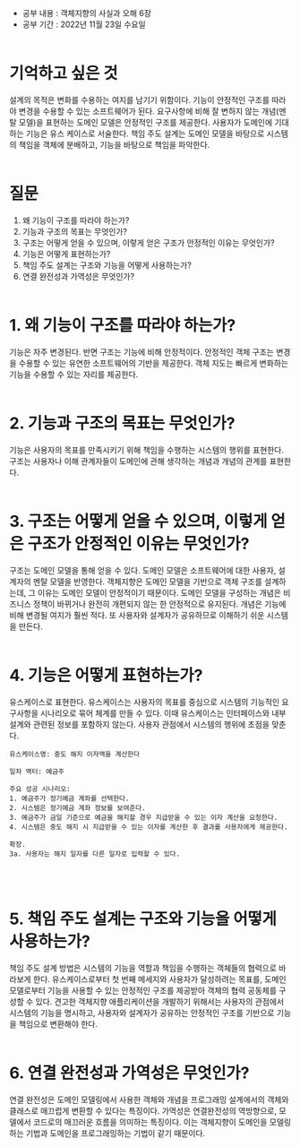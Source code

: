 -   공부 내용 : 객체지향의 사실과 오해 6장
-   공부 기간 : 2022년 11월 23일 수요일
<br><br>

# 기억하고 싶은 것

설계의 목적은 변화를 수용하는 여지를 남기기 위함이다. 기능이 안정적인 구조를 따라야 변경을 수용할 수 있는 소프트웨어가 된다. 요구사항에 비해 잘 변하지 않는 개념(멘탈 모델)을 표현하는 도메인 모델은 안정적인 구조를 제공한다. 사용자가 도메인에 기대하는 기능은 유스 케이스로 서술한다. 책임 주도 설계는 도메인 모델을 바탕으로 시스템의 책임을 객체에 분배하고, 기능을 바탕으로 책임을 파악한다.
<br><br>

# 질문

1. 왜 기능이 구조를 따라야 하는가?
2. 기능과 구조의 목표는 무엇인가?
3. 구조는 어떻게 얻을 수 있으며, 이렇게 얻은 구조가 안정적인 이유는 무엇인가?
4. 기능은 어떻게 표현하는가?
5. 책임 주도 설계는 구조와 기능을 어떻게 사용하는가?
6. 연결 완전성과 가역성은 무엇인가?
<br><br>

# 1. 왜 기능이 구조를 따라야 하는가?

기능은 자주 변경된다. 반면 구조는 기능에 비해 안정적이다. 안정적인 객체 구조는 변경을 수용할 수 있는 유연한 소프트웨어의 기반을 제공한다. 객체 지도는 빠르게 변화하는 기능을 수용할 수 있는 자리를 제공한다.
<br><br>

# 2. 기능과 구조의 목표는 무엇인가?

기능은 사용자의 목표를 만족시키기 위해 책임을 수행하는 시스템의 행위를 표현한다. 구조는 사용자나 이해 관계자들이 도메인에 관해 생각하는 개념과 개념의 관계를 표현한다.
<br><br>

# 3. 구조는 어떻게 얻을 수 있으며, 이렇게 얻은 구조가 안정적인 이유는 무엇인가?

구조는 도메인 모델을 통해 얻을 수 있다. 도메인 모델은 소프트웨어에 대한 사용자, 설계자의 멘탈 모델을 반영한다. 객체지향은 도메인 모델을 기반으로 객체 구조를 설계하는데, 그 이유는 도메인 모델이 안정적이기 때문이다. 도메인 모델을 구성하는 개념은 비즈니스 정책이 바뀌거나 완전히 개편되지 않는 한 안정적으로 유지된다. 개념은 기능에 비해 변경될 여지가 훨씬 적다. 또 사용자와 설계자가 공유하므로 이해하기 쉬운 시스템을 만든다.
<br><br>


# 4. 기능은 어떻게 표현하는가?

유스케이스로 표현한다. 유스케이스는 사용자의 목표를 중심으로 시스템의 기능적인 요구사항을 시나리오로 묶어 체계를 만들 수 있다. 이때 유스케이스는 인터페이스와 내부 설계와 관련된 정보를 포함하지 않는다. 사용자 관점에서 시스템의 행위에 초점을 맞춘다.

```
유스케이스명: 중도 해지 이자액을 계산한다

일차 액터: 예금주

주요 성공 시나리오:
1. 예금주가 정기예금 계좌를 선택한다.
2. 시스템은 정기예금 계좌 정보를 보여준다.
3. 예금주가 금일 기준으로 예금을 해지할 경우 지급받을 수 있는 이자 계산을 요청한다.
4. 시스템은 중도 해지 시 지급받을 수 있는 이자를 계산한 후 결과를 사용자에게 제공한다.

확장.
3a. 사용자는 해지 일자를 다른 일자로 입력할 수 있다.
```
<br><br>

# 5. 책임 주도 설계는 구조와 기능을 어떻게 사용하는가?

책임 주도 설계 방법은 시스템의 기능을 역할과 책임을 수행하는 객체들의 협력으로 바라보게 한다. 유스케이스로부터 첫 번째 메세지와 사용자가 달성하려는 목표를, 도메인 모델로부터 기능을 사용할 수 있는 안정적인 구조를 제공받아 객체의 협력 공동체를 구성할 수 있다. 견고한 객체지향 애플리케이션을 개발하기 위해서는 사용자의 관점에서 시스템의 기능을 명시하고, 사용자와 설계자가 공유하는 안정적인 구조를 기반으로 기능을 책임으로 변환해야 한다.
<br><br>


# 6. 연결 완전성과 가역성은 무엇인가?

연결 완전성은 도메인 모델링에서 사용한 객체와 개념을 프로그래밍 설계에서의 객체와 클래스로 매끄럽게 변환할 수 있다는 특징이다. 가역성은 연결완전성의 역방향으로, 모델에서 코드로의 매끄러운 흐름을 의미하는 특징이다. 이는 객체지향이 도메인을 모델링하는 기법과 도메인을 프로그래밍하는 기법이 같기 때문이다. 



